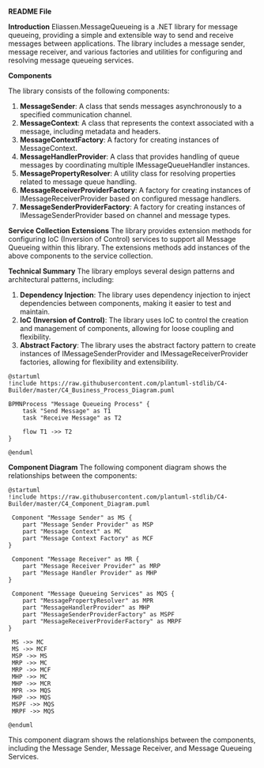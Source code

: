 **README File**

**Introduction**
Eliassen.MessageQueueing is a .NET library for message queueing, providing a simple and extensible way to send and receive messages between applications. The library includes a message sender, message receiver, and various factories and utilities for configuring and resolving message queueing services.

**Components**

The library consists of the following components:

1. **MessageSender**: A class that sends messages asynchronously to a specified communication channel.
2. **MessageContext**: A class that represents the context associated with a message, including metadata and headers.
3. **MessageContextFactory**: A factory for creating instances of MessageContext.
4. **MessageHandlerProvider**: A class that provides handling of queue messages by coordinating multiple IMessageQueueHandler instances.
5. **MessagePropertyResolver**: A utility class for resolving properties related to message queue handling.
6. **MessageReceiverProviderFactory**: A factory for creating instances of IMessageReceiverProvider based on configured message handlers.
7. **MessageSenderProviderFactory**: A factory for creating instances of IMessageSenderProvider based on channel and message types.

**Service Collection Extensions**
The library provides extension methods for configuring IoC (Inversion of Control) services to support all Message Queueing within this library. The extensions methods add instances of the above components to the service collection.

**Technical Summary**
The library employs several design patterns and architectural patterns, including:

1. **Dependency Injection**: The library uses dependency injection to inject dependencies between components, making it easier to test and maintain.
2. **IoC (Inversion of Control)**: The library uses IoC to control the creation and management of components, allowing for loose coupling and flexibility.
3. **Abstract Factory**: The library uses the abstract factory pattern to create instances of IMessageSenderProvider and IMessageReceiverProvider factories, allowing for flexibility and extensibility.

```plantuml
@startuml
!include https://raw.githubusercontent.com/plantuml-stdlib/C4-Builder/master/C4_Business_Process_Diagram.puml

BPMNProcess "Message Queueing Process" {
    task "Send Message" as T1
    task "Receive Message" as T2

    flow T1 ->> T2
}

@enduml
```

**Component Diagram**
The following component diagram shows the relationships between the components:
```plantuml
@startuml
!include https://raw.githubusercontent.com/plantuml-stdlib/C4-Builder/master/C4_Component_Diagram.puml

 Component "Message Sender" as MS {
    part "Message Sender Provider" as MSP
    part "Message Context" as MC
    part "Message Context Factory" as MCF
}

 Component "Message Receiver" as MR {
    part "Message Receiver Provider" as MRP
    part "Message Handler Provider" as MHP
}

 Component "Message Queueing Services" as MQS {
    part "MessagePropertyResolver" as MPR
    part "MessageHandlerProvider" as MHP
    part "MessageSenderProviderFactory" as MSPF
    part "MessageReceiverProviderFactory" as MRPF
}

 MS ->> MC
 MS ->> MCF
 MSP ->> MS
 MRP ->> MC
 MRP ->> MCF
 MHP ->> MC
 MHP ->> MCR
 MPR ->> MQS
 MHP ->> MQS
 MSPF ->> MQS
 MRPF ->> MQS

@enduml
```
This component diagram shows the relationships between the components, including the Message Sender, Message Receiver, and Message Queueing Services.